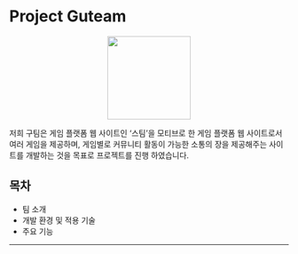 # Project Guteam
<div align="center">
  <img src="https://github.com/DHKwak00/Guteam/assets/124860244/cadc12f2-b7ba-4171-89d8-852b5d13bb97" width="150px" hright="150px">
</div>
<p align="center">
  
  저희 구팀은 게임 플랫폼 웹 사이트인 ‘스팀’을 모티브로 한 게임 플랫폼 웹 사이트로서 여러 게임을 제공하며, 게임별로 커뮤니티 활동이 가능한 소통의 장을 제공해주는 사이트를 개발하는 것을 목표로 프로젝트를 진행 하였습니다.  
</p>

## 목차

* 팀 소개
* 개발 환경 및 적용 기술
* 주요 기능

---


